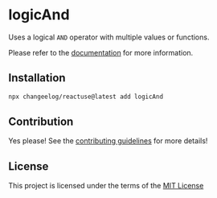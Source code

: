 # logicAnd

Uses a logical `AND` operator with multiple values or functions.

Please refer to the [documentation](#) for more information.

## Installation

```bash
npx changeelog/reactuse@latest add logicAnd
```

## Contribution

Yes please! See the [contributing guidelines](/CONTRIBUTING.md) for more details!

## License

This project is licensed under the terms of the [MIT License](/LICENSE)
